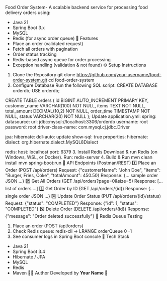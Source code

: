 Food Order System-
A scalable backend service for processing food delivery orders using:
- Java 21
- Spring Boot 3.x
- MySQL
- Redis (for async order queue)
🚀 Features
- Place an order (validated request)
- Fetch all orders with pagination
- Order status tracking
- Redis-based async queue for order processing
- Exception handling (validation & not found)
⚙️ Setup Instructions
1. Clone the Repository
git clone https://github.com/your-username/food-order-system.git
cd food-order-system
2. Configure Database
Run the following SQL script:
CREATE DATABASE orderdb;
USE orderdb;

CREATE TABLE orders (
    id BIGINT AUTO_INCREMENT PRIMARY KEY,
    customer_name VARCHAR(100) NOT NULL,
    items TEXT NOT NULL,
    total_amount DECIMAL(10,2) NOT NULL,
    order_time TIMESTAMP NOT NULL,
    status VARCHAR(20) NOT NULL
);
Update application.yml:
spring:
  datasource:
    url: jdbc:mysql://localhost:3306/orderdb
    username: root
    password: root
    driver-class-name: com.mysql.cj.jdbc.Driver

  jpa:
    hibernate:
      ddl-auto: update
    show-sql: true
    properties:
      hibernate:
        dialect: org.hibernate.dialect.MySQL8Dialect

  redis:
    host: localhost
    port: 6379
3. Install Redis
Download & run Redis (on Windows, WSL, or Docker). Run: redis-server
4. Build & Run
mvn clean install
mvn spring-boot:run
📡 API Endpoints (Postman/REST)
1️⃣ Place an Order (POST /api/orders)
Request: {"customerName": "John Doe", "items": "Burger, Fries, Coke", "totalAmount": 450.50}
Response: {... sample order JSON ...}
2️⃣ Get All Orders (GET /api/orders?page=0&size=5)
Response: [... list of orders ...]
3️⃣ Get Order by ID (GET /api/orders/{id})
Response: {... single order JSON ...}
4️⃣ Update Order Status (PUT /api/orders/{id}/status)
Request: {"status": "COMPLETED"}
Response: {"id": 1, "status": "COMPLETED"}
5️⃣ Delete Order (DELETE /api/orders/{id})
Response: {"message": "Order deleted successfully"}
🔄 Redis Queue Testing
1. Place an order (POST /api/orders)
2. Check Redis queue: redis-cli -> LRANGE orderQueue 0 -1
3. See consumer logs in Spring Boot console
📝 Tech Stack
- Java 21
- Spring Boot 3.4
- Hibernate / JPA
- MySQL
- Redis
- Maven
👨‍💻 Author
Developed by **Your Name** 🚀
